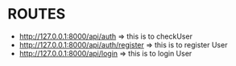 # ROUTES

<!-- API Of Different Routes -->

- http://127.0.0.1:8000/api/auth => this is to checkUser
- http://127.0.0.1:8000/api/auth/register => this is to register User
- http://127.0.0.1:8000/api/login => this is to login User
